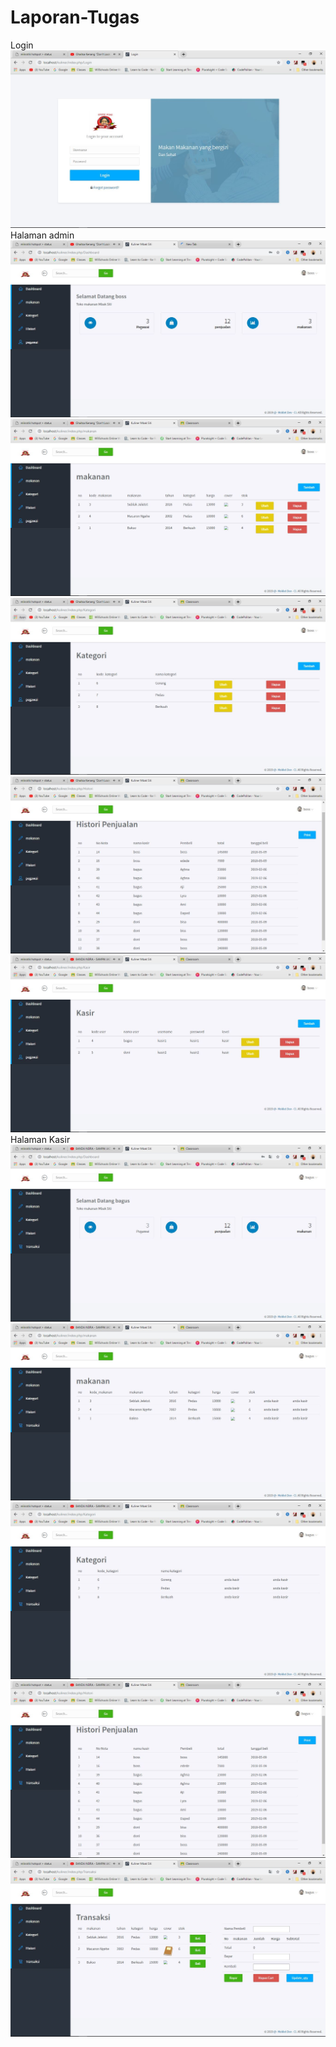 # Laporan-Tugas
Login
![alt text](https://github.com/Maulanapranasutra/Laporan-Tugas/blob/master/login.JPG)
Halaman admin
![alt text](https://github.com/Maulanapranasutra/Laporan-Tugas/blob/master/admin1.JPG)
![alt text](https://github.com/Maulanapranasutra/Laporan-Tugas/blob/master/admin2.JPG)
![alt text](https://github.com/Maulanapranasutra/Laporan-Tugas/blob/master/admin3.JPG)
![alt text](https://github.com/Maulanapranasutra/Laporan-Tugas/blob/master/admin4.JPG)
![alt text](https://github.com/Maulanapranasutra/Laporan-Tugas/blob/master/admin5.JPG)
Halaman Kasir
![alt text](https://github.com/Maulanapranasutra/Laporan-Tugas/blob/master/kasir1.JPG)
![alt text](https://github.com/Maulanapranasutra/Laporan-Tugas/blob/master/kasir2.JPG)
![alt text](https://github.com/Maulanapranasutra/Laporan-Tugas/blob/master/kasir3.JPG)
![alt text](https://github.com/Maulanapranasutra/Laporan-Tugas/blob/master/kasir4.JPG)
![alt text](https://github.com/Maulanapranasutra/Laporan-Tugas/blob/master/kasir5.JPG)
